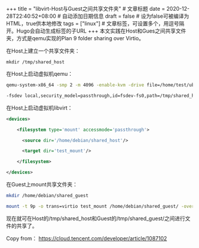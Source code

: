 +++
title = "libvirt-Host与Guest之间共享文件夹"  # 文章标题
date = 2020-12-28T22:40:52+08:00  # 自动添加日期信息
draft = false  # 设为false可被编译为HTML，true供本地修改
tags = ["linux"]  # 文章标签，可设置多个，用逗号隔开。Hugo会自动生成标签的子URL
+++
本文实践在Host和Gues之间共享文件夹，方式是qemu实现的Plan 9 folder sharing over Virtio。

在Host上建立一个共享文件夹：

`mkdir /tmp/shared_host`

在Host上启动虚拟机qemu：
```bash
qemu-system-x86_64 -smp 2 -m 4096 -enable-kvm -drive file=/home/test/ubuntu.img,if=virtio -vnc :2 \

-fsdev local,security_model=passthrough,id=fsdev-fs0,path=/tmp/shared_host -device virtio-9p-pci,id=fs0,fsdev=fsdev-fs0,mount_tag=test_mount
```

在Host上启动虚拟机libvirt：
```xml
<devices>

    <filesystem type='mount' accessmode='passthrough'>

      <source dir='/home/debian/shared_host'/>

      <target dir='test_mount'/>

    </filesystem>

</devices>
```
在Guest上mount共享文件夹：
```bash
mkdir /home/debian/shared_guest

mount -t 9p -o trans=virtio test_mount /home/debian/shared_guest/ -oversion=9p2000.L,posixacl,cache=loose

```
现在就可在Host的/tmp/shared_host和Guest的/tmp/shared_guest/之间进行文件的共享了。

Copy from： <https://cloud.tencent.com/developer/article/1087102>
